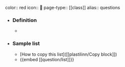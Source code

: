 color:: red
icon:: 💭
page-type:: [[class]]
alias:: questions

- ### Definition 
  - 
- ### Sample list
  - [How to copy this list]([[plastilinn/Copy block]])
  - {{embed [[question/list]]}}



